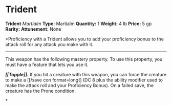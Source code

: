 # Trident

**Trident**
_Martialm_
**Type:** Martialm
**Quantity:** 1
**Weight:** 4 lb
**Price:** 5 gp
**Rarity:** 
**Attunement:** None

*Proficiency with a Trident allows you to add your proficiency bonus to the attack roll for any attack you make with it.
<div class="mastery-container"><hr />
<p>This weapon has the following mastery property. To use this property, you must have a feature that lets you use it.

***[[Topple]].*** If you hit a creature with this weapon, you can force the creature to make a [[/save con format=long]] (DC 8 plus the ability modifier used to make the attack roll and your Proficiency Bonus). On a failed save, the creature has the Prone condition.</p>*